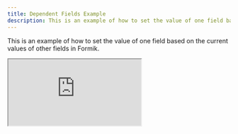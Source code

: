 ```yaml
---
title: Dependent Fields Example
description: This is an example of how to set the value of one field based on the current values of other fields in Formik.
---
```


This is an example of how to set the value of one field based on the current values of other fields in Formik.

<div className="embed-responsive aspect-ratio-square">
  <iframe
  src="https://codesandbox.io/embed/github/formik/formik/tree/master/examples/dependent-fields?fontsize=14&hidenavigation=1&theme=dark"
  style={{ width:'100%', height: '100%', border:0, borderRadius: 4, overflow: 'hidden'}}
  title="formik/formik: async-submission"
  allow="accelerometer; ambient-light-sensor; camera; encrypted-media; geolocation; gyroscope; hid; microphone; midi; payment; usb; vr; xr-spatial-tracking"
  sandbox="allow-forms allow-modals allow-popups allow-presentation allow-same-origin allow-scripts"
  ></iframe>
</div>
